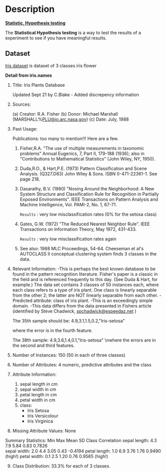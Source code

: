 # Description

**[Statistic, Hypothesis testing](https://www.sciencedirect.com/topics/mathematics/statistical-hypothesis/)**

The **Statistical Hypothesis testing** is a way to test the results of a experiment to see if you have meaningful results.

## Dataset

[Iris dataset](https://archive.ics.uci.edu/dataset/53/iris/) is dataset of 3 classes iris flower 

**Detail from iris.names**
1. Title: Iris Plants Database
	
    Updated Sept 21 by C.Blake - Added discrepency information

2. Sources:

     (a) Creator: R.A. Fisher
     (b) Donor: Michael Marshall (MARSHALL%PLU@io.arc.nasa.gov)
     (c) Date: July, 1988

3. Past Usage:

   Publications: too many to mention!!!  Here are a few.
   1. Fisher,R.A. "The use of multiple measurements in taxonomic problems"
      Annual Eugenics, 7, Part II, 179-188 (1936); also in "Contributions
      to Mathematical Statistics" (John Wiley, NY, 1950).
   2. Duda,R.O., & Hart,P.E. (1973) Pattern Classification and Scene Analysis.
      (Q327.D83) John Wiley & Sons.  ISBN 0-471-22361-1.  See page 218.
   3. Dasarathy, B.V. (1980) "Nosing Around the Neighborhood: A New System
      Structure and Classification Rule for Recognition in Partially Exposed
      Environments".  IEEE Transactions on Pattern Analysis and Machine
      Intelligence, Vol. PAMI-2, No. 1, 67-71.
      
      `Results` : very low misclassification rates (0% for the setosa class)
   4. Gates, G.W. (1972) "The Reduced Nearest Neighbor Rule".  IEEE 
      Transactions on Information Theory, May 1972, 431-433.
      
      `Results` : very low misclassification rates again
   5. See also: 1988 MLC Proceedings, 54-64.  Cheeseman et al's AUTOCLASS II
      conceptual clustering system finds 3 classes in the data.

4. Relevant Information:
   -This is perhaps the best known database to be found in the pattern
    recognition literature.  Fisher's paper is a classic in the field
    and is referenced frequently to this day.  (See Duda & Hart, for
    example.)  The data set contains 3 classes of 50 instances each,
    where each class refers to a type of iris plant.  One class is
    linearly separable from the other 2; the latter are NOT linearly
    separable from each other.
   -Predicted attribute: class of iris plant.
   -This is an exceedingly simple domain.
   -This data differs from the data presented in Fishers article
	(identified by Steve Chadwick,  spchadwick@espeedaz.net )
	
    The 35th sample should be: 4.9,3.1,1.5,0.2,"Iris-setosa"
	
    where the error is in the fourth feature.
	
    The 38th sample: 4.9,3.6,1.4,0.1,"Iris-setosa"
    \nwhere the errors are in the second and third features.  

5. Number of Instances: 150 (50 in each of three classes)

6. Number of Attributes: 4 numeric, predictive attributes and the class

7. Attribute Information:
   1. sepal length in cm
   2. sepal width in cm
   3. petal length in cm
   4. petal width in cm
   5. class: 
      - Iris Setosa
      - Iris Versicolour
      - Iris Virginica

8. Missing Attribute Values: None

Summary Statistics:
	         Min  Max   Mean    SD   Class Correlation
   sepal length: 4.3  7.9   5.84  0.83    0.7826   
    sepal width: 2.0  4.4   3.05  0.43   -0.4194
   petal length: 1.0  6.9   3.76  1.76    0.9490  (high!)
    petal width: 0.1  2.5   1.20  0.76    0.9565  (high!)

9. Class Distribution: 33.3% for each of 3 classes.